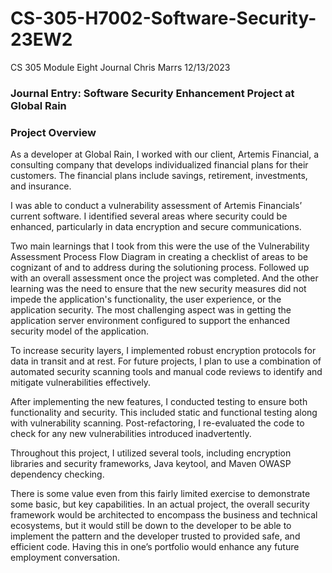 # CS-305-H7002-Software-Security-23EW2
CS 305 Module Eight Journal
Chris Marrs
12/13/2023

### Journal Entry: Software Security Enhancement Project at Global Rain

### Project Overview
As a developer at Global Rain, I worked with our client, Artemis Financial, a consulting company that develops individualized financial plans for their customers. The financial plans include savings, retirement, investments, and insurance.

I was able to conduct a vulnerability assessment of Artemis Financials’ current software. I identified several areas where security could be enhanced, particularly in data encryption and secure communications. 

Two main learnings that I took from this were the use of the Vulnerability Assessment Process Flow Diagram in creating a checklist of areas to be cognizant of and to address during the solutioning process. Followed up with an overall assessment once the project was completed.  And the other learning was the need to ensure that the new security measures did not impede the application's functionality, the user experience, or the application security.  The most challenging aspect was in getting the application server environment configured to support the enhanced security model of the application.

To increase security layers, I implemented robust encryption protocols for data in transit and at rest. For future projects, I plan to use a combination of automated security scanning tools and manual code reviews to identify and mitigate vulnerabilities effectively.

After implementing the new features, I conducted testing to ensure both functionality and security. This included static and functional testing along with vulnerability scanning. Post-refactoring, I re-evaluated the code to check for any new vulnerabilities introduced inadvertently.

Throughout this project, I utilized several tools, including encryption libraries and security frameworks, Java keytool, and Maven OWASP dependency checking.

There is some value even from this fairly limited exercise to demonstrate some basic, but key capabilities.  In an actual project, the overall security framework would be architected to encompass the business and technical ecosystems, but it would still be down to the developer to be able to implement the pattern and the developer trusted to provided safe, and efficient code.  Having this in one’s portfolio would enhance any future employment conversation.


